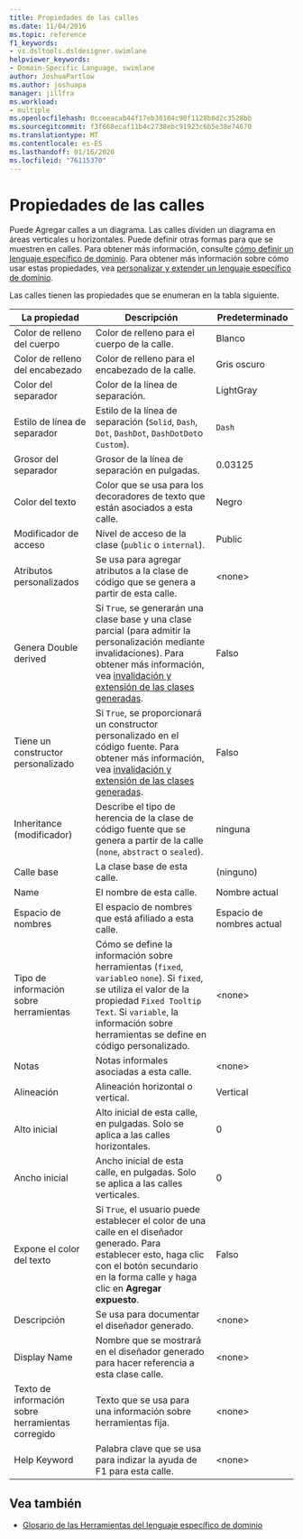 ```yaml
---
title: Propiedades de las calles
ms.date: 11/04/2016
ms.topic: reference
f1_keywords:
- vs.dsltools.dsldesigner.swimlane
helpviewer_keywords:
- Domain-Specific Language, swimlane
author: JoshuaPartlow
ms.author: joshuapa
manager: jillfra
ms.workload:
- multiple
ms.openlocfilehash: 0cceeacab44f17eb30184c90f1128b8d2c3528bb
ms.sourcegitcommit: f3f668ecaf11b4c2738ebc91923c6b5e38e74670
ms.translationtype: MT
ms.contentlocale: es-ES
ms.lasthandoff: 01/16/2020
ms.locfileid: "76115370"
---
```

# <a name="properties-of-swimlanes"></a>Propiedades de las calles
Puede Agregar calles a un diagrama. Las calles dividen un diagrama en áreas verticales u horizontales. Puede definir otras formas para que se muestren en calles. Para obtener más información, consulte [cómo definir un lenguaje específico de dominio](../modeling/how-to-define-a-domain-specific-language.md). Para obtener más información sobre cómo usar estas propiedades, vea [personalizar y extender un lenguaje específico de dominio](../modeling/customizing-and-extending-a-domain-specific-language.md).

 Las calles tienen las propiedades que se enumeran en la tabla siguiente.

|La propiedad|Descripción|Predeterminado|
|-|-|-|
|Color de relleno del cuerpo|Color de relleno para el cuerpo de la calle.|Blanco|
|Color de relleno del encabezado|Color de relleno para el encabezado de la calle.|Gris oscuro|
|Color del separador|Color de la línea de separación.|LightGray|
|Estilo de línea de separador|Estilo de la línea de separación (`Solid`, `Dash`, `Dot`, `DashDot`, `DashDotDot`o `Custom`).|`Dash`|
|Grosor del separador|Grosor de la línea de separación en pulgadas.|0.03125|
|Color del texto|Color que se usa para los decoradores de texto que están asociados a esta calle.|Negro|
|Modificador de acceso|Nivel de acceso de la clase (`public` o `internal`).|Public|
|Atributos personalizados|Se usa para agregar atributos a la clase de código que se genera a partir de esta calle.|\<none>|
|Genera Double derived|Si `True`, se generarán una clase base y una clase parcial (para admitir la personalización mediante invalidaciones). Para obtener más información, vea [invalidación y extensión de las clases generadas](../modeling/overriding-and-extending-the-generated-classes.md).|Falso|
|Tiene un constructor personalizado|Si `True`, se proporcionará un constructor personalizado en el código fuente. Para obtener más información, vea [invalidación y extensión de las clases generadas](../modeling/overriding-and-extending-the-generated-classes.md).|Falso|
|Inheritance (modificador)|Describe el tipo de herencia de la clase de código fuente que se genera a partir de la calle (`none`, `abstract` o `sealed`).|ninguna|
|Calle base|La clase base de esta calle.|(ninguno)|
|Name|El nombre de esta calle.|Nombre actual|
|Espacio de nombres|El espacio de nombres que está afiliado a esta calle.|Espacio de nombres actual|
|Tipo de información sobre herramientas|Cómo se define la información sobre herramientas (`fixed`, `variable`o `none`). Si `fixed`, se utiliza el valor de la propiedad `Fixed Tooltip Text`. Si `variable`, la información sobre herramientas se define en código personalizado.|\<none>|
|Notas|Notas informales asociadas a esta calle.|\<none>|
|Alineación|Alineación horizontal o vertical.|Vertical|
|Alto inicial|Alto inicial de esta calle, en pulgadas. Solo se aplica a las calles horizontales.|0|
|Ancho inicial|Ancho inicial de esta calle, en pulgadas. Solo se aplica a las calles verticales.|0|
|Expone el color del texto|Si `True`, el usuario puede establecer el color de una calle en el diseñador generado. Para establecer esto, haga clic con el botón secundario en la forma calle y haga clic en **Agregar expuesto**.|Falso|
|Descripción|Se usa para documentar el diseñador generado.|\<none>|
|Display Name|Nombre que se mostrará en el diseñador generado para hacer referencia a esta clase calle.|\<none>|
|Texto de información sobre herramientas corregido|Texto que se usa para una información sobre herramientas fija.|\<none>|
|Help Keyword|Palabra clave que se usa para indizar la ayuda de F1 para esta calle.|\<none>|

## <a name="see-also"></a>Vea también

- [Glosario de las Herramientas del lenguaje específico de dominio](https://msdn.microsoft.com/ca5e84cb-a315-465c-be24-76aa3df276aa)
